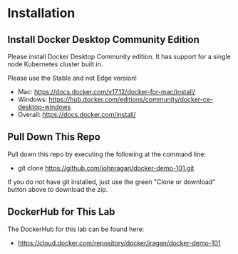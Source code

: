 # Installation

## Install Docker Desktop Community Edition

Please install Docker Desktop Community edition.  It has support for a single node Kubernetes cluster built in.

Please use the Stable and not Edge version!

* Mac: https://docs.docker.com/v17.12/docker-for-mac/install/ 
* Windows: https://hub.docker.com/editions/community/docker-ce-desktop-windows
* Overall: https://docs.docker.com/install/

## Pull Down This Repo

Pull down this repo by executing the following at the command line:

* git clone https://github.com/johnragan/docker-demo-101.git

If you do not have git installed, just use the green "Clone or download" button above to download the zip.

## DockerHub for This Lab

The DockerHub for this lab can be found here:

* https://cloud.docker.com/repository/docker/jragan/docker-demo-101

